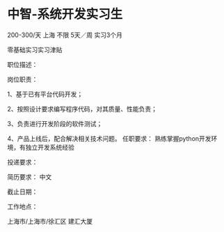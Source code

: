# 中智-系统开发实习生

200-300/天 上海 不限 5天／周 实习3个月

零基础实习实习津贴

职位描述：

岗位职责：

 1、基于已有平台代码开发；

 2、按照设计要求编写程序代码，对其质量、性能负责；

 3、负责进行开发阶段的软件测试；

 4、产品上线后，配合解决相关技术问题。 任职要求： 熟练掌握python开发环境，有独立开发系统经验

投递要求：

简历要求： 中文

截止日期：

工作地点：

上海市/上海市/徐汇区 建汇大厦
